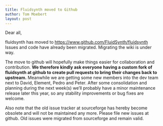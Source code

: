 ```yaml
---
title: Fluidsynth moved to Github
author: Tom Moebert
layout: post
---
```


Dear all,

fluidsynth has moved to <https://www.github.com/FluidSynth/fluidsynth><br/>
Issues and code have already been migrated. Migrating the wiki is under way.

The move to github will hopefully make things easier for collaboration and contribution. **We therefore kindly ask everyone having a custom fork of fluidsynth at github to create pull requests to bring their changes back to upstream.** Meanwhile we are getting some new members into the dev team next to David, Element, Pedro and Peter. After some consolidation and planning during the next week(s) we’ll probably have a minor maintenance release later this year, so any stability improvements or bug fixes are welcome.

Also note that the old issue tracker at sourceforge has hereby become obsolete and will not be maintained any more. Please file new issues at github. Old issues were migrated from sourceforge and remain valid.

